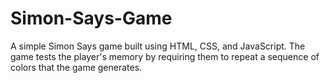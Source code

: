 # Simon-Says-Game
A simple Simon Says game built using HTML, CSS, and JavaScript. The game tests the player's memory by requiring them to repeat a sequence of colors that the game generates.
